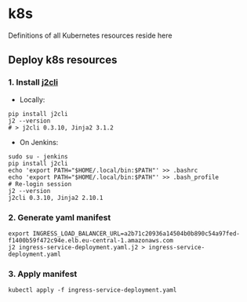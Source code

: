 # k8s

Definitions of all Kubernetes resources reside here

Deploy k8s resources
--------------------

### 1. Install **[j2cli](https://pypi.org/project/j2cli/)**
* Locally:
```shell
pip install j2cli
j2 --version
# > j2cli 0.3.10, Jinja2 3.1.2
```
* On Jenkins:
```shell
sudo su - jenkins
pip install j2cli
echo 'export PATH="$HOME/.local/bin:$PATH"' >> .bashrc
echo 'export PATH="$HOME/.local/bin:$PATH"' >> .bash_profile
# Re-login session
j2 --version
j2cli 0.3.10, Jinja2 2.10.1
```

### 2. Generate yaml manifest
```shell
export INGRESS_LOAD_BALANCER_URL=a2b71c20936a14504b0b890c54a97fed-f1400b59f472c94e.elb.eu-central-1.amazonaws.com
j2 ingress-service-deployment.yaml.j2 > ingress-service-deployment.yaml
```

### 3. Apply manifest
```shell
kubectl apply -f ingress-service-deployment.yaml
```
